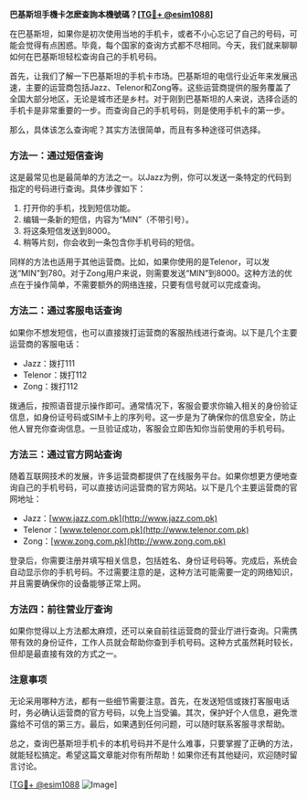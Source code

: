 **巴基斯坦手機卡怎麽查詢本機號碼？[[TG💪+ @esim1088](https://t.me/s/esim1088)]**

在巴基斯坦，如果你是初次使用当地的手机卡，或者不小心忘记了自己的号码，可能会觉得有点困惑。毕竟，每个国家的查询方式都不尽相同。今天，我们就来聊聊如何在巴基斯坦轻松查询自己的手机号码。

首先，让我们了解一下巴基斯坦的手机卡市场。巴基斯坦的电信行业近年来发展迅速，主要的运营商包括Jazz、Telenor和Zong等。这些运营商提供的服务覆盖了全国大部分地区，无论是城市还是乡村。对于刚到巴基斯坦的人来说，选择合适的手机卡是非常重要的一步。而查询自己的手机号码，则是使用手机卡的第一步。

那么，具体该怎么查询呢？其实方法很简单，而且有多种途径可供选择。

### 方法一：通过短信查询

这是最常见也是最简单的方法之一。以Jazz为例，你可以发送一条特定的代码到指定的号码进行查询。具体步骤如下：

1. 打开你的手机，找到短信功能。
2. 编辑一条新的短信，内容为“MIN”（不带引号）。
3. 将这条短信发送到8000。
4. 稍等片刻，你会收到一条包含你手机号码的短信。

同样的方法也适用于其他运营商。比如，如果你使用的是Telenor，可以发送“MIN”到780。对于Zong用户来说，则需要发送“MIN”到8000。这种方法的优点在于操作简单，不需要额外的网络连接，只要有信号就可以完成查询。

### 方法二：通过客服电话查询

如果你不想发短信，也可以直接拨打运营商的客服热线进行查询。以下是几个主要运营商的客服电话：

- Jazz：拨打111
- Telenor：拨打112
- Zong：拨打112

拨通后，按照语音提示操作即可。通常情况下，客服会要求你输入相关的身份验证信息，如身份证号码或SIM卡上的序列号。这一步是为了确保你的信息安全，防止他人冒充你查询信息。一旦验证成功，客服会立即告知你当前使用的手机号码。

### 方法三：通过官方网站查询

随着互联网技术的发展，许多运营商都提供了在线服务平台。如果你想更方便地查询自己的手机号码，可以直接访问运营商的官方网站。以下是几个主要运营商的官网地址：

- Jazz：[www.jazz.com.pk](http://www.jazz.com.pk)
- Telenor：[www.telenor.com.pk](http://www.telenor.com.pk)
- Zong：[www.zong.com.pk](http://www.zong.com.pk)

登录后，你需要注册并填写相关信息，包括姓名、身份证号码等。完成后，系统会自动显示你的手机号码。不过需要注意的是，这种方法可能需要一定的网络知识，并且需要确保你的设备能够正常上网。

### 方法四：前往营业厅查询

如果你觉得以上方法都太麻烦，还可以亲自前往运营商的营业厅进行查询。只需携带有效的身份证件，工作人员就会帮助你查到手机号码。这种方式虽然耗时较长，但却是最直接有效的方式之一。

### 注意事项

无论采用哪种方法，都有一些细节需要注意。首先，在发送短信或拨打客服电话时，务必确认运营商的官方号码，以免上当受骗。其次，保护好个人信息，避免泄露给不可信的第三方。最后，如果遇到任何问题，可以随时联系客服寻求帮助。

总之，查询巴基斯坦手机卡的本机号码并不是什么难事，只要掌握了正确的方法，就能轻松搞定。希望这篇文章能对你有所帮助！如果你还有其他疑问，欢迎随时留言讨论。

[[TG💪+ @esim1088](https://t.me/s/esim1088) ![Image](https://i.postimg.cc/4NQfJmqS/Snipaste-2025-05-13-00-14-12.png)]